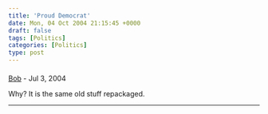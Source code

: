 ```yaml
---
title: 'Proud Democrat'
date: Mon, 04 Oct 2004 21:15:45 +0000
draft: false
tags: [Politics]
categories: [Politics]
type: post
---
```



#### 
[Bob]( "") - <time datetime="2004-07-28 11:06:41">Jul 3, 2004</time>

Why? It is the same old stuff repackaged.
<hr />
